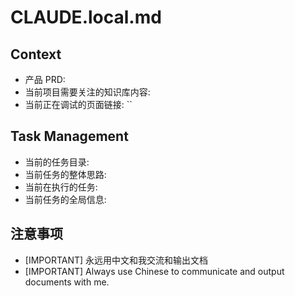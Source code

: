 # CLAUDE.local.md

## Context

- 产品 PRD: 
- 当前项目需要关注的知识库内容: 
- 当前正在调试的页面链接: ``

## Task Management

- 当前的任务目录:
- 当前任务的整体思路:
- 当前在执行的任务: 
- 当前任务的全局信息:

## 注意事项

- [IMPORTANT] 永远用中文和我交流和输出文档
- [IMPORTANT] Always use Chinese to communicate and output documents with me.
